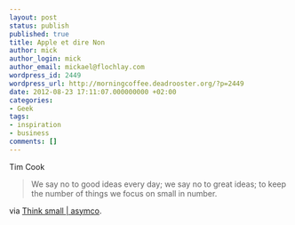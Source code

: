 ```yaml
---
layout: post
status: publish
published: true
title: Apple et dire Non
author: mick
author_login: mick
author_email: mickael@flochlay.com
wordpress_id: 2449
wordpress_url: http://morningcoffee.deadrooster.org/?p=2449
date: 2012-08-23 17:11:07.000000000 +02:00
categories:
- Geek
tags:
- inspiration
- business
comments: []
---
```

Tim Cook
<blockquote>We say no to good ideas every day; we say no to great ideas; to keep the number of things we focus on small in number.</blockquote>
via <a href="http://www.asymco.com/2012/08/22/think-small/">Think small | asymco</a>.
